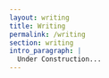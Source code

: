 ```yaml
---
layout: writing
title: Writing
permalink: /writing
section: writing
intro_paragraph: |
  Under Construction...
---
```

